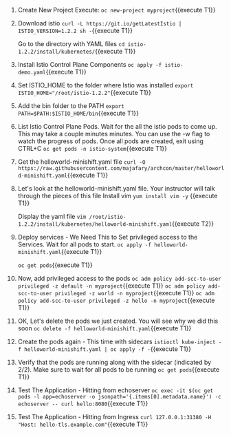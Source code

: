 1. Create New Project
Execute: `oc new-project myproject`{{execute T1}}
 
2. Download istio
`curl -L https://git.io/getLatestIstio | ISTIO_VERSION=1.2.2 sh -`{{execute T1}}

    Go to the directory with YAML files
    `cd istio-1.2.2/install/kubernetes/`{{execute T1}}

3. Install Istio Control Plane Components
`oc apply -f istio-demo.yaml`{{execute T1}}

4. Set ISTIO_HOME to the folder where Istio was installed
`export ISTIO_HOME="/root/istio-1.2.2"`{{execute T1}}

5. Add the bin folder to the PATH
`export PATH=$PATH:$ISTIO_HOME/bin`{{execute T1}}

6. List Istio Control Plane Pods. Wait for the all the istio pods to come up. This may take a couple minutes minutes. You can use the -w flag to watch the progress of pods. Once all pods are created, exit using CTRL+C
`oc get pods -n istio-system`{{execute T1}}
  
7. Get the helloworld-minishift.yaml file
`curl -O https://raw.githubusercontent.com/majafary/archcon/master/helloworld-minishift.yaml`{{execute T1}}

8. Let's look at the helloworld-minishift.yaml file. Your instructor will talk through the pieces of this file
    Install vim
    `yum install vim -y` {{execute T1}}
    
    Display the yaml file
    `vim /root/istio-1.2.2/install/kubernetes/helloworld-minishift.yaml`{{execute T2}}

9. Deploy services - We Need This to Set privileged access to the Services. Wait for all pods to start.
`oc apply -f helloworld-minishift.yaml`{{execute T1}}

    `oc get pods`{{execute T1}}

10. Now, add privileged access to the pods
`oc adm policy add-scc-to-user privileged -z default -n myproject`{{execute T1}}
`oc adm policy add-scc-to-user privileged -z world -n myproject`{{execute T1}}
`oc adm policy add-scc-to-user privileged -z hello -n myproject`{{execute T1}}

11. OK, Let's delete the pods we just created. You will see why we did this soon
`oc delete -f helloworld-minishift.yaml`{{execute T1}}

12. Create the pods again - This time with sidecars
`istioctl kube-inject -f helloworld-minishift.yaml | oc apply -f -`{{execute T1}}

13. Verify that the pods are running along with the sidecar (indicated by 2/2). Make sure to wait for all pods to be running
`oc get pods`{{execute T1}}

14. Test The Application - Hitting from echoserver
`oc exec -it $(oc get pods -l app=echoserver -o jsonpath='{.items[0].metadata.name}') -c echoserver -- curl hello:8080`{{execute T1}}

15. Test The Application - Hitting from Ingress
`curl 127.0.0.1:31380 -H "Host: hello-tls.example.com"`{{execute T1}}

